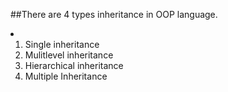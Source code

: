 ##There are 4 types inheritance in OOP language.
<li> 

1. Single inheritance <br>
2. Mulitlevel inheritance <br>
3. Hierarchical inheritance <br>
4. Multiple Inheritance
</li>



